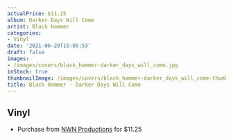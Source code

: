 ```yaml
---
actualPrice: $11.25
album: Darker Days Will Come
artist: Black Hammer
categories:
- Vinyl
date: '2021-06-29T15:05:53'
draft: false
images:
- /images/covers/black_hammer-darker_days_will_come.jpg
inStock: true
thumbnailImage: /images/covers/black_hammer-darker_days_will_come-thumb.jpg
title: Black Hammer - Darker Days Will Come
---
```


## Vinyl
* Purchase from [NWN Productions](http://shop.nwnprod.com/index.php?route=product/product&path=75&product_id=2603&sort=pd.name&order=ASC) for $11.25
